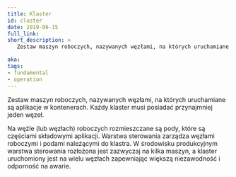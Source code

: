 ```yaml
---
title: Klaster
id: cluster
date: 2019-06-15
full_link: 
short_description: >
   Zestaw maszyn roboczych, nazywanych węzłami, na których uruchamiane są aplikacje w kontenerach. Każdy klaster musi posiadać przynajmniej jeden węzeł.

aka: 
tags:
- fundamental
- operation
---
```

Zestaw maszyn roboczych, nazywanych węzłami, na których uruchamiane są aplikacje w kontenerach. Każdy klaster musi posiadać przynajmniej jeden węzeł.

<!--more-->
Na węźle (lub węzłach) roboczych rozmieszczane są pody, które są częściami składowymi aplikacji. Warstwa sterowania zarządza węzłami roboczymi i podami należącymi do klastra. W środowisku produkcyjnym warstwa sterowania rozłożona jest zazwyczaj na kilka maszyn, a klaster uruchomiony jest na wielu węzłach zapewniając większą niezawodność i odporność na awarie.
